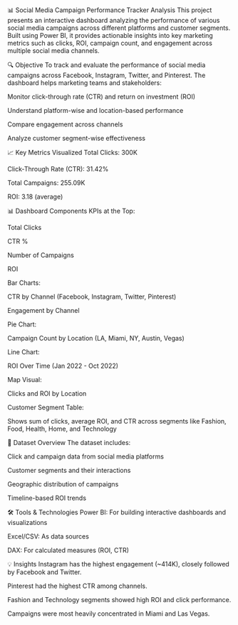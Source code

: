 📊 Social Media Campaign Performance Tracker Analysis
This project presents an interactive dashboard analyzing the performance of various social media campaigns across different platforms and customer segments. Built using Power BI, it provides actionable insights into key marketing metrics such as clicks, ROI, campaign count, and engagement across multiple social media channels.

🔍 Objective
To track and evaluate the performance of social media campaigns across Facebook, Instagram, Twitter, and Pinterest. The dashboard helps marketing teams and stakeholders:

Monitor click-through rate (CTR) and return on investment (ROI)

Understand platform-wise and location-based performance

Compare engagement across channels

Analyze customer segment-wise effectiveness

📈 Key Metrics Visualized
Total Clicks: 300K

Click-Through Rate (CTR): 31.42%

Total Campaigns: 255.09K

ROI: 3.18 (average)

📊 Dashboard Components
KPIs at the Top:

Total Clicks

CTR %

Number of Campaigns

ROI

Bar Charts:

CTR by Channel (Facebook, Instagram, Twitter, Pinterest)

Engagement by Channel

Pie Chart:

Campaign Count by Location (LA, Miami, NY, Austin, Vegas)

Line Chart:

ROI Over Time (Jan 2022 - Oct 2022)

Map Visual:

Clicks and ROI by Location

Customer Segment Table:

Shows sum of clicks, average ROI, and CTR across segments like Fashion, Food, Health, Home, and Technology

📂 Dataset Overview
The dataset includes:

Click and campaign data from social media platforms

Customer segments and their interactions

Geographic distribution of campaigns

Timeline-based ROI trends

🛠️ Tools & Technologies
Power BI: For building interactive dashboards and visualizations

Excel/CSV: As data sources

DAX: For calculated measures (ROI, CTR)

💡 Insights
Instagram has the highest engagement (~414K), closely followed by Facebook and Twitter.

Pinterest had the highest CTR among channels.

Fashion and Technology segments showed high ROI and click performance.

Campaigns were most heavily concentrated in Miami and Las Vegas.

